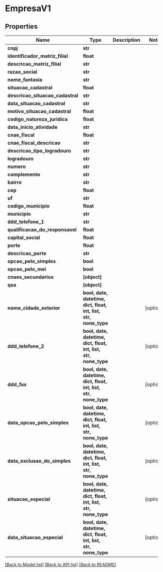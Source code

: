# EmpresaV1


## Properties
Name | Type | Description | Notes
------------ | ------------- | ------------- | -------------
**cnpj** | **str** |  | 
**identificador_matriz_filial** | **float** |  | 
**descricao_matriz_filial** | **str** |  | 
**razao_social** | **str** |  | 
**nome_fantasia** | **str** |  | 
**situacao_cadastral** | **float** |  | 
**descricao_situacao_cadastral** | **str** |  | 
**data_situacao_cadastral** | **str** |  | 
**motivo_situacao_cadastral** | **float** |  | 
**codigo_natureza_juridica** | **float** |  | 
**data_inicio_atividade** | **str** |  | 
**cnae_fiscal** | **float** |  | 
**cnae_fiscal_descricao** | **str** |  | 
**descricao_tipo_logradouro** | **str** |  | 
**logradouro** | **str** |  | 
**numero** | **str** |  | 
**complemento** | **str** |  | 
**bairro** | **str** |  | 
**cep** | **float** |  | 
**uf** | **str** |  | 
**codigo_municipio** | **float** |  | 
**municipio** | **str** |  | 
**ddd_telefone_1** | **str** |  | 
**qualificacao_do_responsavel** | **float** |  | 
**capital_social** | **float** |  | 
**porte** | **float** |  | 
**descricao_porte** | **str** |  | 
**opcao_pelo_simples** | **bool** |  | 
**opcao_pelo_mei** | **bool** |  | 
**cnaes_secundarios** | **[object]** |  | 
**qsa** | **[object]** |  | 
**nome_cidade_exterior** | **bool, date, datetime, dict, float, int, list, str, none_type** |  | [optional] 
**ddd_telefone_2** | **bool, date, datetime, dict, float, int, list, str, none_type** |  | [optional] 
**ddd_fax** | **bool, date, datetime, dict, float, int, list, str, none_type** |  | [optional] 
**data_opcao_pelo_simples** | **bool, date, datetime, dict, float, int, list, str, none_type** |  | [optional] 
**data_exclusao_do_simples** | **bool, date, datetime, dict, float, int, list, str, none_type** |  | [optional] 
**situacao_especial** | **bool, date, datetime, dict, float, int, list, str, none_type** |  | [optional] 
**data_situacao_especial** | **bool, date, datetime, dict, float, int, list, str, none_type** |  | [optional] 

[[Back to Model list]](../README.md#documentation-for-models) [[Back to API list]](../README.md#documentation-for-api-endpoints) [[Back to README]](../README.md)


